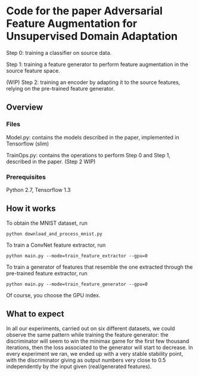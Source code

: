 # Code for the paper Adversarial Feature Augmentation for Unsupervised Domain Adaptation

Step 0: training a classifier on source data.

Step 1: training a feature generator to perform feature augmentation in the source feature space.

(WIP) Step 2: training an encoder by adapting it to the source features, relying on the pre-trained feature generator.

## Overview

### Files

Model.py: contains the models described in the paper, implemented in Tensorflow (slim)

TrainOps.py: contains the operations to perform Step 0 and Step 1, described in the paper. (Step 2 WIP)

### Prerequisites

Python 2.7, Tensorflow 1.3

## How it works

To obtain the MNIST dataset, run

```
python download_and_process_mnist.py
```

To train a ConvNet feature extractor, run

```
python main.py --mode=train_feature_extractor --gpu=0
```

To train a generator of features that resemble the one extracted through the pre-trained feature extractor, run

```
python main.py --mode=train_feature_generator --gpu=0
```

Of course, you choose the GPU index.

## What to expect

In all our experiments, carried out on six different datasets, we could observe the same pattern while training the feature generator: the discriminator will seem to win the minimax game for the first few thousand iterations, then the loss associated to the generator will start to decrease. In every experiment we ran, we ended up with a very stable stability point, with the discriminator giving as output numbers very close to 0.5 independently by the input given (real/generated features).

